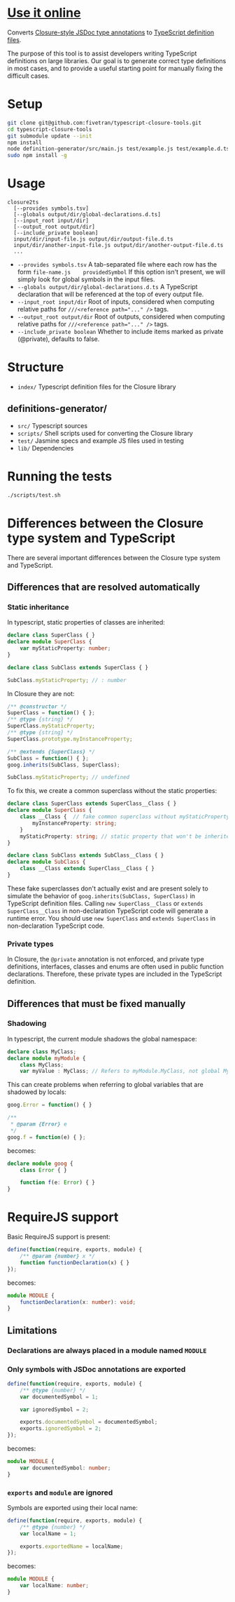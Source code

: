 # [Use it online](http://fivetran.github.io/typescript-closure-tools)

Converts [Closure-style JSDoc type annotations](https://developers.google.com/closure/compiler/docs/js-for-compiler)
to [TypeScript definition files](http://www.typescriptlang.org/Handbook#writing-dts-files).

The purpose of this tool is to assist developers writing TypeScript definitions on large libraries.
Our goal is to generate correct type definitions in most cases, and to provide a useful starting
point for manually fixing the difficult cases.

# Setup

```bash
git clone git@github.com:fivetran/typescript-closure-tools.git
cd typescript-closure-tools
git submodule update --init
npm install
node definition-generator/src/main.js test/example.js test/example.d.ts # Run a single example
sudo npm install -g 
```

# Usage

```
closure2ts
  [--provides symbols.tsv]
  [--globals output/dir/global-declarations.d.ts]
  [--input_root input/dir]
  [--output_root output/dir]
  [--include_private boolean]
  input/dir/input-file.js output/dir/output-file.d.ts
  input/dir/another-input-file.js output/dir/another-output-file.d.ts
  ...
```

* `--provides symbols.tsv` A tab-separated file where each row has the form `file-name.js    providedSymbol`
If this option isn't present, we will simply look for global symbols in the input files.
* `--globals output/dir/global-declarations.d.ts` A TypeScript declaration that will be referenced at the top of every output file.
* `--input_root input/dir` Root of inputs, considered when computing relative paths for `///<reference path="..." />` tags.
* `--output_root output/dir` Root of outputs, considered when computing relative paths for `///<reference path="..." />` tags.
* `--include_private boolean` Whether to include items marked as private (@private), defaults to false.

# Structure

* `index/` Typescript definition files for the Closure library

## definitions-generator/

* `src/` Typescript sources
* `scripts/` Shell scripts used for converting the Closure library
* `test/` Jasmine specs and example JS files used in testing
* `lib/` Dependencies

# Running the tests

```bash
./scripts/test.sh
```

# Differences between the Closure type system and TypeScript

There are several important differences between the Closure type system and TypeScript.

## Differences that are resolved automatically

### Static inheritance

In typescript, static properties of classes are inherited:

```typescript
declare class SuperClass { }
declare module SuperClass {
    var myStaticProperty: number;
}

declare class SubClass extends SuperClass { }

SubClass.myStaticProperty; // : number
```

In Closure they are not:
```javascript
/** @constructor */
SuperClass = function() { };
/** @type {string} */
SuperClass.myStaticProperty;
/** @type {string} */
SuperClass.prototype.myInstanceProperty;

/** @extends {SuperClass} */
SubClass = function() { };
goog.inherits(SubClass, SuperClass);

SubClass.myStaticProperty; // undefined
```

To fix this, we create a common superclass without the static properties:

```typescript
declare class SuperClass extends SuperClass__Class { }
declare module SuperClass {
    class __Class {  // fake common superclass without myStaticProperty
        myInstanceProperty: string;
    }
    myStaticProperty: string; // static property that won't be inherited by 'extends SuperClass__Class'
}

declare class SubClass extends SubClass__Class { }
declare module SubClass {
    class __Class extends SuperClass__Class { }
}
```

These fake superclasses don't actually exist and are present solely to simulate the behavior of
`goog.inherits(SubClass, SuperClass)` in TypeScript definition files.
Calling `new SuperClass__Class` or `extends SuperClass__Class` in non-declaration TypeScript code
will generate a runtime error.
You should use `new SuperClass` and `extends SuperClass` in non-declaration TypeScript code.

### Private types

In Closure, the `@private` annotation is not enforced, and private type definitions, interfaces, classes and enums are
often used in public function declarations. Therefore, these private types are included in the TypeScript definition.

## Differences that must be fixed manually

### Shadowing

In typescript, the current module shadows the global namespace:

```typescript
declare class MyClass;
declare module myModule {
    class MyClass;
    var myValue : MyClass; // Refers to myModule.MyClass, not global MyClass
```

This can create problems when referring to global variables that are shadowed by locals:

```javascript
goog.Error = function() { }

/**
 * @param {Error} e
 */
goog.f = function(e) { };
```

becomes:

```typescript
declare module goog {
    class Error { }

    function f(e: Error) { }
}
```

# RequireJS support

Basic RequireJS support is present:

```javascript
define(function(require, exports, module) {
    /** @param {number} x */
    function functionDeclaration(x) { }
});
```

becomes:

```typescript
module MODULE {
    functionDeclaration(x: number): void;
}
```

## Limitations

### Declarations are always placed in a module named `MODULE`

### Only symbols with JSDoc annotations are exported

```javascript
define(function(require, exports, module) {
    /** @type {number} */
    var documentedSymbol = 1;

    var ignoredSymbol = 2;

    exports.documentedSymbol = documentedSymbol;
    exports.ignoredSymbol = 2;
});
```

becomes:

```typescript
module MODULE {
    var documentedSymbol: number;
}
```

### `exports` and `module` are ignored

Symbols are exported using their local name:

```javascript
define(function(require, exports, module) {
    /** @type {number} */
    var localName = 1;

    exports.exportedName = localName;
});
```

becomes:

```typescript
module MODULE {
    var localName: number;
}
```
